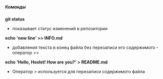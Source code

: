 ##### Команды

**git status**
- показывает статус изменений в репозитории 
 
**echo 'new line' >> INFO.md**
- добавления текста в конец файла без перезаписи его содержимого - оператор >>

**echo 'Hello, Hexlet! How are you?' > README.md**
- Оператор > используется для перезаписи содержимого файла

